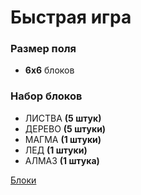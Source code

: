 # Быстрая игра

### Размер поля

* **6x6** блоков

### Набор блоков

* ЛИСТВА **(5 штук)**
* ДЕРЕВО **(5 штуки)**
* МАГМА **(1 штуки)**
* ЛЕД **(1 штуки)**
* АЛМАЗ **(1 штука)**

[Блоки](../BLOCKS.md)